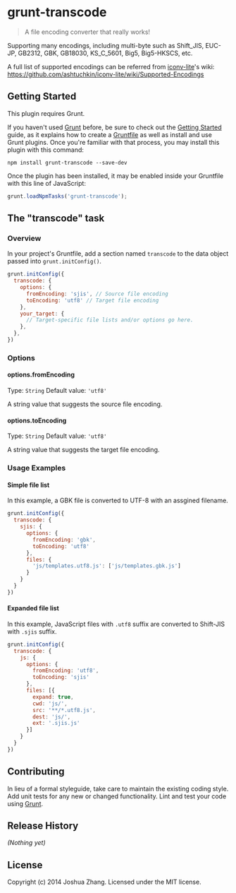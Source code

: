 # grunt-transcode

> A file encoding converter that really works! 

Supporting many encodings, including multi-byte such as Shift_JIS, EUC-JP, GB2312, GBK, GB18030, KS_C_5601, Big5, Big5-HKSCS, etc.

A full list of supported encodings can be referred from [iconv-lite](https://github.com/ashtuchkin/iconv-lite)'s wiki:  
<https://github.com/ashtuchkin/iconv-lite/wiki/Supported-Encodings>

## Getting Started
This plugin requires Grunt.

If you haven't used [Grunt](http://gruntjs.com/) before, be sure to check out the [Getting Started](http://gruntjs.com/getting-started) guide, as it explains how to create a [Gruntfile](http://gruntjs.com/sample-gruntfile) as well as install and use Grunt plugins. Once you're familiar with that process, you may install this plugin with this command:

```shell
npm install grunt-transcode --save-dev
```

Once the plugin has been installed, it may be enabled inside your Gruntfile with this line of JavaScript:

```js
grunt.loadNpmTasks('grunt-transcode');
```

## The "transcode" task

### Overview
In your project's Gruntfile, add a section named `transcode` to the data object passed into `grunt.initConfig()`.

```js
grunt.initConfig({
  transcode: {
    options: {
      fromEncoding: 'sjis', // Source file encoding
      toEncoding: 'utf8' // Target file encoding
    },
    your_target: {
      // Target-specific file lists and/or options go here.
    },
  },
})
```

### Options

#### options.fromEncoding
Type: `String`
Default value: `'utf8'`

A string value that suggests the source file encoding.

#### options.toEncoding
Type: `String`
Default value: `'utf8'`

A string value that suggests the target file encoding.

### Usage Examples

#### Simple file list

In this example, a GBK file is converted to UTF-8 with an assgined filename.

```js
grunt.initConfig({
  transcode: {
    sjis: {
      options: {
        fromEncoding: 'gbk',
        toEncoding: 'utf8'
      },
      files: {
        'js/templates.utf8.js': ['js/templates.gbk.js']
      }
    }
  }
})
```

#### Expanded file list

In this example, JavaScript files with `.utf8` suffix are converted to Shift-JIS with `.sjis` suffix.

```js
grunt.initConfig({
  transcode: {
    js: {
      options: {
        fromEncoding: 'utf8',
        toEncoding: 'sjis'
      },
      files: [{
        expand: true,
        cwd: 'js/',
        src: '**/*.utf8.js',
        dest: 'js/',
        ext: '.sjis.js'
      }]
    }
  }
})
```

## Contributing
In lieu of a formal styleguide, take care to maintain the existing coding style. Add unit tests for any new or changed functionality. Lint and test your code using [Grunt](http://gruntjs.com/).

## Release History
_(Nothing yet)_

## License
Copyright (c) 2014 Joshua Zhang. Licensed under the MIT license.
